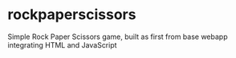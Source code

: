 # rockpaperscissors
Simple Rock Paper Scissors game, built as first from base webapp integrating HTML and JavaScript
